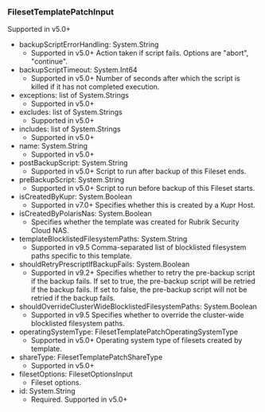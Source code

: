 ### FilesetTemplatePatchInput
Supported in v5.0+

- backupScriptErrorHandling: System.String
  - Supported in v5.0+
      Action taken if script fails. Options are "abort", "continue".
- backupScriptTimeout: System.Int64
  - Supported in v5.0+
      Number of seconds after which the script is killed if it has not completed execution.
- exceptions: list of System.Strings
  - Supported in v5.0+
- excludes: list of System.Strings
  - Supported in v5.0+
- includes: list of System.Strings
  - Supported in v5.0+
- name: System.String
  - Supported in v5.0+
- postBackupScript: System.String
  - Supported in v5.0+
      Script to run after backup of this Fileset ends.
- preBackupScript: System.String
  - Supported in v5.0+
      Script to run before backup of this Fileset starts.
- isCreatedByKupr: System.Boolean
  - Supported in v7.0+
      Specifies whether this is created by a Kupr Host.
- isCreatedByPolarisNas: System.Boolean
  - Specifies whether the template was created for Rubrik Security Cloud NAS.
- templateBlocklistedFilesystemPaths: System.String
  - Supported in v9.5
      Comma-separated list of blocklisted filesystem paths specific to this template.
- shouldRetryPrescriptIfBackupFails: System.Boolean
  - Supported in v9.2+
      Specifies whether to retry the pre-backup script if the backup fails. If set to true, the pre-backup script will be retried if the backup fails. If set to false, the pre-backup script will not be retried if the backup fails.
- shouldOverrideClusterWideBlocklistedFilesystemPaths: System.Boolean
  - Supported in v9.5
      Specifies whether to override the cluster-wide blocklisted filesystem paths.
- operatingSystemType: FilesetTemplatePatchOperatingSystemType
  - Supported in v5.0+
      Operating system type of filesets created by template.
- shareType: FilesetTemplatePatchShareType
  - Supported in v5.0+
- filesetOptions: FilesetOptionsInput
  - Fileset options.
- id: System.String
  - Required. Supported in v5.0+
